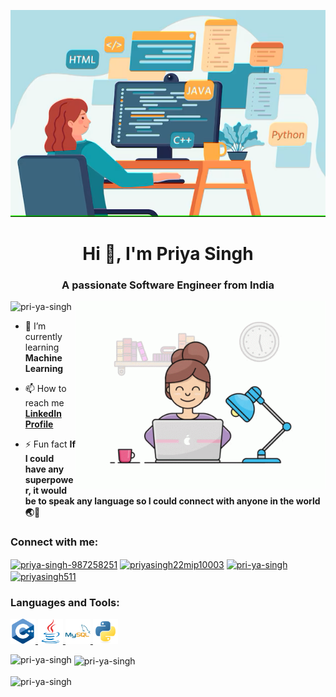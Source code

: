 ![logo](https://github.com/pri-ya-singh/pri-ya-singh/blob/main/Github%20Banner.png)
<h1 align="center">Hi 👋, I'm Priya Singh</h1>
<h3 align="center">A passionate Software Engineer from India</h3>

<img align="right" alt="Coding" width="400" src="https://github.com/pri-ya-singh/pri-ya-singh/blob/main/happy.gif">


<p align="left"> <img src="https://komarev.com/ghpvc/?username=pri-ya-singh&label=Profile%20views&color=0e75b6&style=flat" alt="pri-ya-singh" /> </p>

- 🌱 I’m currently learning **Machine Learning**

- 📫 How to reach me **[LinkedIn Profile](https://linkedin.com/in/priya-singh-987258251)**

- ⚡ Fun fact **If I could have any superpower, it would be to speak any language so I could connect with anyone in the world 🌏🙂**

<h3 align="left">Connect with me:</h3>
<p align="left">
<a href="https://linkedin.com/in/priya-singh-987258251" target="blank"><img align="center" src="https://raw.githubusercontent.com/rahuldkjain/github-profile-readme-generator/master/src/images/icons/Social/linked-in-alt.svg" alt="priya-singh-987258251" height="30" width="40" /></a>
<a href="https://kaggle.com/priyasingh22mip10003" target="blank"><img align="center" src="https://raw.githubusercontent.com/rahuldkjain/github-profile-readme-generator/master/src/images/icons/Social/kaggle.svg" alt="priyasingh22mip10003" height="30" width="40" /></a>
<a href="https://www.leetcode.com/pri-ya-singh" target="blank"><img align="center" src="https://raw.githubusercontent.com/rahuldkjain/github-profile-readme-generator/master/src/images/icons/Social/leet-code.svg" alt="pri-ya-singh" height="30" width="40" /></a>
<a href="https://auth.geeksforgeeks.org/user/priyasingh511" target="blank"><img align="center" src="https://raw.githubusercontent.com/rahuldkjain/github-profile-readme-generator/master/src/images/icons/Social/geeks-for-geeks.svg" alt="priyasingh511" height="30" width="40" /></a>
</p>

<h3 align="left">Languages and Tools:</h3>
<p align="left"> <a href="https://www.w3schools.com/cpp/" target="_blank" rel="noreferrer"> <img src="https://raw.githubusercontent.com/devicons/devicon/master/icons/cplusplus/cplusplus-original.svg" alt="cplusplus" width="40" height="40"/> </a> <a href="https://www.java.com" target="_blank" rel="noreferrer"> <img src="https://raw.githubusercontent.com/devicons/devicon/master/icons/java/java-original.svg" alt="java" width="40" height="40"/> </a> <a href="https://www.mysql.com/" target="_blank" rel="noreferrer"> <img src="https://raw.githubusercontent.com/devicons/devicon/master/icons/mysql/mysql-original-wordmark.svg" alt="mysql" width="40" height="40"/> </a> <a href="https://www.python.org" target="_blank" rel="noreferrer"> <img src="https://raw.githubusercontent.com/devicons/devicon/master/icons/python/python-original.svg" alt="python" width="40" height="40"/> </a> </p>

<p><img align="left" src="https://github-readme-stats.vercel.app/api/top-langs?username=pri-ya-singh&show_icons=true&locale=en&layout=compact" alt="pri-ya-singh" /></p>

<p>&nbsp;<img align="center" src="https://github-readme-stats.vercel.app/api?username=pri-ya-singh&show_icons=true&locale=en" alt="pri-ya-singh" /></p>

<p><img align="center" src="https://github-readme-streak-stats.herokuapp.com/?user=pri-ya-singh&" alt="pri-ya-singh" /></p>

